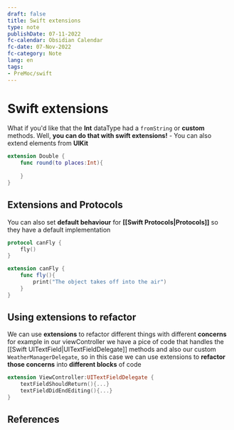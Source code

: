 ```yaml
---
draft: false
title: Swift extensions
type: note
publishDate: 07-11-2022
fc-calendar: Obsidian Calendar
fc-date: 07-Nov-2022
fc-category: Note
lang: en
tags:
- PreMoc/swift
---
```


# Swift extensions

What if you'd like that the **Int**  dataType had a `fromString` or **custom** methods. Well, **you can do that with swift extensions!** - You can also extend elements from **UIKit**
```swift
extension Double {
	func round(to places:Int){
		
	}
}
```



## Extensions and Protocols

You can also set **default behaviour** for **[[Swift Protocols|Protocols]]** so they have a default implementation

```swift
protocol canFly {
	fly()
}

extension canFly {
	func fly(){
		print("The object takes off into the air")
	}
}
```

## Using extensions to refactor 
We can use **extensions** to refactor different things with different **concerns** for example in our viewController we have a pice of code that handles the [[Swift UITextField|UITextFieldDelegate]] methods and also our custom `WeatherManagerDelegate`, so in this case we can use extensions to **refactor those concerns** into **different blocks** of code

```swift 
extension ViewController:UITextFieldDelegate {
	textFieldShouldReturn(){...}
	textFieldDidEndEditing(){...}
}
```

## References
